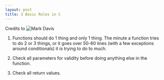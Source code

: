 ```yaml
---
layout: post
title: 3 Basic Rules in C
---
```


Credits to ![Mark Davis](https://news.ycombinator.com/item?id=11561946)
  1. Functions should do 1 thing and only 1 thing.  The minute a function tries to do 2 or 3 things, or it goes over 50-60 lines (with a few exceptions around conditionals) it is trying to do to much.

  2. Check all parameters for validity before doing anything else in the function.

  3. Check all return values.

